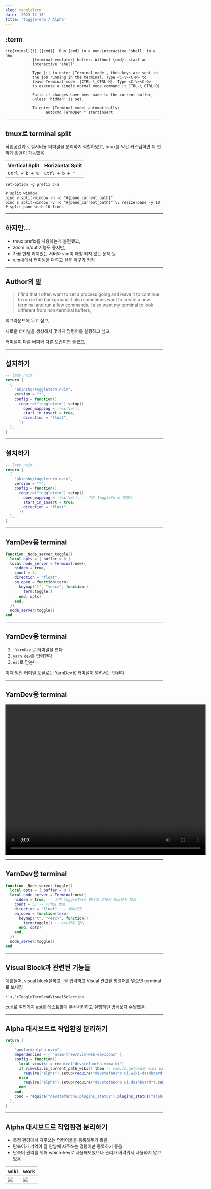 ```yaml
---
slug: toggleTerm
date: '2023-12-15'
title: 'toggleTerm / Alpha'
---
```


## :term

```
:te[rminal][!] [{cmd}]	Run {cmd} in a non-interactive 'shell' in a new
			|terminal-emulator| buffer. Without {cmd}, start an
			interactive 'shell'.

			Type |i| to enter |Terminal-mode|, then keys are sent to
			the job running in the terminal. Type <C-\><C-N> to
			leave Terminal-mode. |CTRL-\_CTRL-N|. Type <C-\><C-O>
			to execute a single normal mode command |t_CTRL-\_CTRL-O|

			Fails if changes have been made to the current buffer,
			unless 'hidden' is set.

			To enter |Terminal-mode| automatically:
			      autocmd TermOpen * startinsert
```

---

## tmux로 terminal split

작업공간과 로컬서버용 터미널을 분리하기 적합하였고,
tmux를 약간 커스텀하면 더 편하게 활용이 가능했음

| Vertical Split | Horizontal Split |
| -------------- | ---------------- |
| `Ctrl + b + %` | `Ctrl + b + "`   |

```
set-option -g prefix C-a

# split window
bind v split-window -h -c "#{pane_current_path}"
bind s split-window -v -c "#{pane_current_path}" \; resize-pane -y 10 # split pane with 10 lines
```

---

## 하지만...

- tmux prefix를 사용하는게 불편했고,
- zoom in/out 기능도 좋지만,
- 가끔 현재 켜져있는 서버와 vim이 매칭 되지 않는 문제 등
- vim내에서 터미널을 다루고 싶은 욕구가 커짐

---

## Author의 말

> I find that I often want to set a process going and leave it to continue to run in the background.
> I also sometimes want to create a new terminal and run a few commands.
> I also want my terminal to look different from non-terminal buffers,

백그라운드에 두고 싶고,

새로운 터미널을 생성해서 몇가지 명령어를 실행하고 싶고,

터미널이 다른 버퍼와 다른 모습이면 좋겠고,

---

## 설치하기

```lua
-- lazy.nvim
return {
  {
    "akinsho/toggleterm.nvim",
    version = "*",
    config = function()
      require("toggleterm").setup({
        open_mapping = [[<c-\>]],
        start_in_insert = true,
        direction = "float",
      })
  },
}
```

---

## 설치하기

```lua
-- lazy.nvim
return {
  {
    "akinsho/toggleterm.nvim",
    version = "*",
    config = function()
      require("toggleterm").setup({
        open_mapping = [[<c-\>]], -- 기본 ToggleTerm 명령어
        start_in_insert = true,
        direction = "float",
      })
  },
}
```

---

## YarnDev용 terminal

```lua
function _Node_server_toggle()
  local opts = { buffer = 0 }
  local node_server = Terminal:new({
    hidden = true,
    count = 5,
    direction = "float",
    on_open = function(term)
      keymap("t", "<esc>", function()
        term:toggle()
      end, opts)
    end,
  })
  node_server:toggle()
end
```

---

## YarnDev용 terminal

1. `:YarnDev` 로 터미널을 연다
1. `yarn dev`를 입력한다
1. `esc`로 닫는다

이때 일반 터미널 토글로는 YarnDev용 터미널이 열려서는 안된다

---

## YarnDev용 terminal

<video width="640" height="480" controls>
  <source src="/yarn-dev-video.mov" type="video/mp4" />
</video>

---

## YarnDev용 terminal

```lua
function _Node_server_toggle()
  local opts = { buffer = 0 }
  local node_server = Terminal:new({
    hidden = true, -- 기본 ToggleTerm 명령에 의해서 토글되지 않음
    count = 5, -- 터미널 번호
    direction = "float", -- 레이아웃
    on_open = function(term)
      keymap("t", "<esc>", function()
        term:toggle() -- esc키로 닫기
      end, opts)
    end,
  })
  node_server:toggle()
end
```

---

## Visual Block과 관련된 기능들

예를들어, visual block을하고 `:`을 입력하고 Visual 관련된 명령어를 넣으면
terminal로 보내짐

```
:'<,'>ToogleTermSendVisualSelection
```

curl로 여러가지 api를 테스트할때 주석처리하고 실행하던 방식보다 수월했음

---

## Alpha 대시보드로 작업환경 분리하기

```lua
return {
  {
    "goolord/alpha-nvim",
    dependencies = { "nvim-tree/nvim-web-devicons" },
    config = function()
      local vimwiki = require("devstefancho.vimwiki")
      if vimwiki.is_current_path_wiki() then -- vim.fn.getcwd로 wiki path인지 확인
        require("alpha").setup(require("devstefancho.ui.wiki-dashboard").config)
      else
        require("alpha").setup(require("devstefancho.ui.dashboard").config)
      end
    end,
    cond = require("devstefancho.plugins_status").plugins_status["alpha-nvim"],
  },
}
```

---

## Alpha 대시보드로 작업환경 분리하기

- 특정 환경에서 자주쓰는 명령어들을 등록해두기 좋음
- 단축어가 기억이 잘 안날때 자주쓰는 명령어만 등록하기 좋음
- 단축어 관리를 위해 which-key로 사용해보았으나 관리가 어려워서 사용하지 않고있음

| wiki                      | work                      |
| ------------------------- | ------------------------- |
| ![](/alpha-dash-wiki.png) | ![](/alpha-dash-work.png) |
